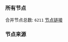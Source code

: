 ### 所有节点
合并节点总数: `6211`
[节点链接](https://github.com/rzhy1/33/raw/master/sub/sub_merge_base64.txt)

### 节点来源

